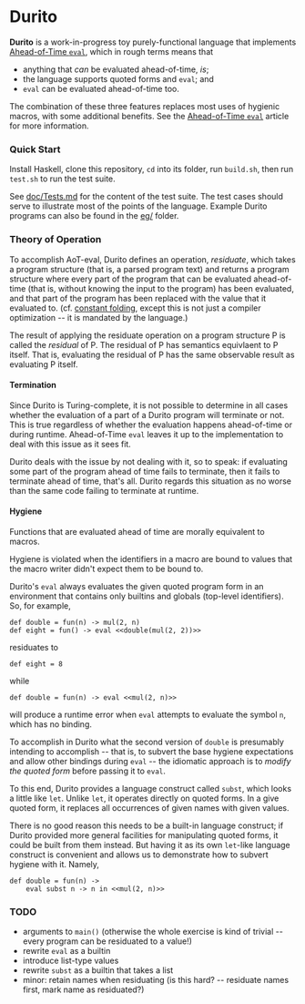 Durito
======

**Durito** is a work-in-progress toy purely-functional language
that implements [Ahead-of-Time `eval`][], which in rough terms
means that

*   anything that *can* be evaluated ahead-of-time, *is*;
*   the language supports quoted forms and `eval`; and
*   `eval` can be evaluated ahead-of-time too.

The combination of these three features replaces most uses
of hygienic macros, with some additional benefits.
See the [Ahead-of-Time `eval`][] article for more information.

### Quick Start

Install Haskell, clone this repository, `cd` into its folder,
run `build.sh`, then run `test.sh` to run the test suite.

See [doc/Tests.md](doc/Tests.md) for the content of the test
suite.  The test cases should serve to illustrate most of the
points of the language.  Example Durito programs can also
be found in the [eg/](eg/) folder.

### Theory of Operation

To accomplish AoT-eval, Durito defines an operation, _residuate_,
which takes a program structure (that is, a parsed program text) and
returns a program structure where every part of the program that
can be evaluated ahead-of-time (that is, without knowing the input
to the program) has been evaluated, and that part of the program
has been replaced with the value that it evaluated to.
(cf. [constant folding][], except this is not just a compiler
optimization -- it is mandated by the language.)

The result of applying the residuate operation on a program structure
P is called the _residual_ of P.  The residual of P has semantics
equivlaent to P itself.  That is, evaluating the residual of P has
the same observable result as evaluating P itself.

#### Termination

Since Durito is Turing-complete, it is not possible to determine in
all cases whether the evaluation of a part of a Durito program will
terminate or not.  This is true regardless of whether the evaluation
happens ahead-of-time or during runtime.  Ahead-of-Time `eval` leaves
it up to the implementation to deal with this issue as it sees fit.

Durito deals with the issue by not dealing with it, so to speak:
if evaluating some part of the program ahead of time fails to
terminate, then it fails to terminate ahead of time, that's all.
Durito regards this situation as no worse than the same code failing to
terminate at runtime.

#### Hygiene

Functions that are evaluated ahead of time are morally equivalent
to macros.

Hygiene is violated when the identifiers in a macro are bound to
values that the macro writer didn't expect them to be bound to.

Durito's `eval` always evaluates the given quoted program form in
an environment that contains only builtins and globals (top-level
identifiers).  So, for example,

    def double = fun(n) -> mul(2, n)
    def eight = fun() -> eval <<double(mul(2, 2))>>

residuates to

    def eight = 8

while

    def double = fun(n) -> eval <<mul(2, n)>>

will produce a runtime error when `eval` attempts to evaluate the
symbol `n`, which has no binding.

To accomplish in Durito what the second version of `double` is
presumably intending to accomplish -- that is, to subvert the
base hygiene expectations and allow other bindings during `eval` --
the idiomatic approach is to _modify the quoted form_ before
passing it to `eval`.

To this end, Durito provides a language construct called `subst`,
which looks a little like `let`.  Unlike `let`, it operates
directly on quoted forms.  In a give quoted form, it replaces
all occurrences of given names with given values.

There is no good reason this needs to be a built-in language
construct; if Durito provided more general facilities for
manipulating quoted forms, it could be built from them instead.
But having it as its own `let`-like language construct is
convenient and allows us to demonstrate how to subvert hygiene
with it.  Namely,

    def double = fun(n) ->
        eval subst n -> n in <<mul(2, n)>>

### TODO

*   arguments to `main()` (otherwise the whole exercise is kind of trivial -- every program can be residuated to a value!)
*   rewrite `eval` as a builtin
*   introduce list-type values
*   rewrite `subst` as a builtin that takes a list
*   minor: retain names when residuating (is this hard? -- residuate names first, mark name as residuated?)

[Ahead-of-Time `eval`]: https://github.com/cpressey/Ahead-of-Time-eval
[constant folding]: https://en.wikipedia.org/wiki/Constant_folding

